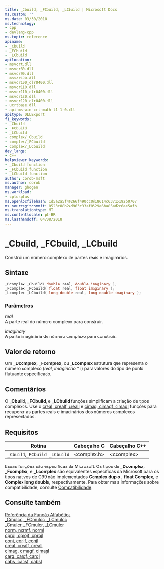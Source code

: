 ```yaml
---
title: _Cbuild, _FCbuild, _LCbuild | Microsoft Docs
ms.custom: ''
ms.date: 03/30/2018
ms.technology:
- cpp
- devlang-cpp
ms.topic: reference
apiname:
- _Cbuild
- _FCbuild
- _LCbuild
apilocation:
- msvcrt.dll
- msvcr80.dll
- msvcr90.dll
- msvcr100.dll
- msvcr100_clr0400.dll
- msvcr110.dll
- msvcr110_clr0400.dll
- msvcr120.dll
- msvcr120_clr0400.dll
- ucrtbase.dll
- api-ms-win-crt-math-l1-1-0.dll
apitype: DLLExport
f1_keywords:
- _Cbuild
- _FCbuild
- _LCbuild
- complex/_Cbuild
- complex/_FCbuild
- complex/_LCbuild
dev_langs:
- C++
helpviewer_keywords:
- _Cbuild function
- _FCbuild function
- _LCbuild function
author: corob-msft
ms.author: corob
manager: ghogen
ms.workload:
- cplusplus
ms.openlocfilehash: 1d5a2a5f40266f490cc0d18614c63715192b0707
ms.sourcegitcommit: 0523c88b24d963c33af0529e6ba85ad2c6ee5afb
ms.translationtype: MT
ms.contentlocale: pt-BR
ms.lasthandoff: 04/08/2018
---
```

# <a name="cbuild-fcbuild-lcbuild"></a>_Cbuild, _FCbuild, _LCbuild

Constrói um número complexo de partes reais e imaginários.

## <a name="syntax"></a>Sintaxe

```C
_Dcomplex _Cbuild( double real, double imaginary );
_Fcomplex _FCbuild( float real, float imaginary );
_Lcomplex _LCbuild( long double real, long double imaginary );
```

### <a name="parameters"></a>Parâmetros

*real*<br/>
A parte real do número complexo para construir.

*imaginary*<br/>
A parte imaginária do número complexo para construir.

## <a name="return-value"></a>Valor de retorno

Um **_Dcomplex**, **_Fcomplex**, ou **_Lcomplex** estrutura que representa o número complexo (*real*, *imaginário*  \* i) para valores do tipo de ponto flutuante especificado.

## <a name="remarks"></a>Comentários

O **_Cbuild**, **_FCbuild**, e **_LCbuild** funções simplificam a criação de tipos complexos. Use o [creal, crealf, creall](../../c-runtime-library/reference/creal-crealf-creall.md) e [cimag, cimagf, cimagl](../../c-runtime-library/reference/cimag-cimagf-cimagl.md) funções para recuperar as partes reais e imaginários dos números complexos representados.

## <a name="requirements"></a>Requisitos

|Rotina|Cabeçalho C|Cabeçalho C++|
|-------------|--------------|------------------|
|`_Cbuild`,`_FCbuild`, `_LCbuild`|\<complex.h>|\<ccomplex>|

Essas funções são específicas da Microsoft. Os tipos de **_Dcomplex**, **_Fcomplex**, e **_Lcomplex** são equivalentes específicas da Microsoft para os tipos nativos de C99 não implementados **Complex duplo** , **float Complex**, e **Complex long double**, respectivamente. Para obter mais informações sobre compatibilidade, consulte [Compatibilidade](../../c-runtime-library/compatibility.md).

## <a name="see-also"></a>Consulte também

[Referência da Função Alfabética](../../c-runtime-library/reference/crt-alphabetical-function-reference.md)<br/>
[_Cmulcc, _FCmulcc, _LCmulcc](../../c-runtime-library/reference/cmulcc-fcmulcc-lcmulcc.md)<br/>
[_Cmulcr, _FCmulcr, _LCmulcr](../../c-runtime-library/reference/cmulcr-fcmulcr-lcmulcr.md)<br/>
[norm, normf, norml](../../c-runtime-library/reference/norm-normf-norml1.md)<br/>
[cproj, cprojf, cprojl](../../c-runtime-library/reference/cproj-cprojf-cprojl.md)<br/>
[conj, conjf, conjl](../../c-runtime-library/reference/conj-conjf-conjl.md)<br/>
[creal, crealf, creall](../../c-runtime-library/reference/creal-crealf-creall.md)<br/>
[cimag, cimagf, cimagl](../../c-runtime-library/reference/cimag-cimagf-cimagl.md)<br/>
[carg, cargf, cargl](../../c-runtime-library/reference/carg-cargf-cargl.md)<br/>
[cabs, cabsf, cabsl](../../c-runtime-library/reference/cabs-cabsf-cabsl.md)<br/>
